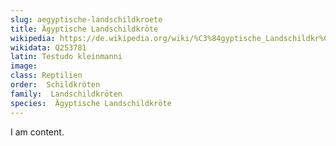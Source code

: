 ```yaml
---
slug: aegyptische-landschildkroete
title: Ägyptische Landschildkröte
wikipedia: https://de.wikipedia.org/wiki/%C3%84gyptische_Landschildkr%C3%B6te
wikidata: Q253781
latin: Testudo kleinmanni
image: 
class: Reptilien
order:  Schildkröten
family:  Landschildkröten
species:  Ägyptische Landschildkröte
---
```


I am content.
